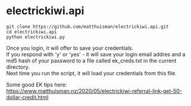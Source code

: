# electrickiwi.api

```
git clone https://github.com/matthuisman/electrickiwi.api.git
cd electrickiwi.api
python electrickiwi.py
```
Once you login, it will offer to save your credentials.  
If you respond with 'y' or 'yes' - it will save your login email addres and a md5 hash of your password to a file called ek_creds.txt in the current directory.  
Next time you run the script, it will load your credentials from this file.

Some good EK tips here:  
https://www.matthuisman.nz/2020/05/electrickiwi-referral-link-get-50-dollar-credit.html
